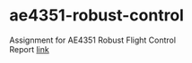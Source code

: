 # ae4351-robust-control
Assignment for AE4351 Robust Flight Control\
Report [link](https://www.overleaf.com/read/pkrpwxtzpggt#5bd2cb)
